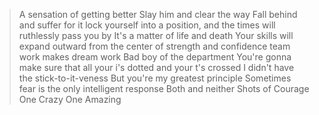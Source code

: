 
> A sensation of getting better
> Slay him and clear the way
> Fall behind and suffer for it
> lock yourself into a position, and the times will ruthlessly pass you by
> It's a matter of life and death
> Your skills will expand outward from the center of strength and confidence
> team work makes dream work
> Bad boy of the department
> You're gonna make sure that all your i's dotted and your t's crossed
> I didn't have the stick-to-it-veness
> But you're my greatest principle
> Sometimes fear is the only intelligent response
> Both and neither
> Shots of Courage
> One Crazy One Amazing